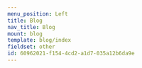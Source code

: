 ```yaml
---
menu_position: Left
title: Blog
nav_title: Blog
mount: blog
template: blog/index
fieldset: other
id: 60962021-f154-4cd2-a1d7-035a12b6da9e
---
```

